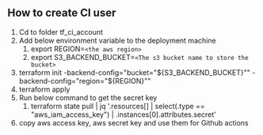 ## How to create CI user

1. Cd to folder tf_ci_account
2. Add below environment variable to the deployment machine
    1. export REGION=`<the aws region>`
    2. export S3_BACKEND_BUCKET=`<The s3 bucket name to store the bucket>`
3. terraform init -backend-config="bucket="${S3_BACKEND_BUCKET}"" -backend-config="region="${REGION}""
4. terraform apply
5. Run below command to get the secret key
   1. terraform state pull | jq '.resources[] | select(.type == "aws_iam_access_key") | .instances[0].attributes.secret'
6. copy aws access key, aws secret key and use them for Github actions